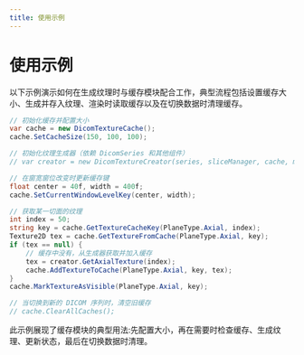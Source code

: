 ```yaml
---
title: 使用示例
---
```


# 使用示例

以下示例演示如何在生成纹理时与缓存模块配合工作，典型流程包括设置缓存大小、生成并存入纹理、渲染时读取缓存以及在切换数据时清理缓存。

```csharp
// 初始化缓存并配置大小
var cache = new DicomTextureCache();
cache.SetCacheSize(150, 100, 100);

// 初始化纹理生成器（依赖 DicomSeries 和其他组件）
// var creator = new DicomTextureCreator(series, sliceManager, cache, mapper);

// 在窗宽窗位改变时更新缓存键
float center = 40f, width = 400f;
cache.SetCurrentWindowLevelKey(center, width);

// 获取某一切面的纹理
int index = 50;
string key = cache.GetTextureCacheKey(PlaneType.Axial, index);
Texture2D tex = cache.GetTextureFromCache(PlaneType.Axial, key);
if (tex == null) {
    // 缓存中没有，从生成器获取并加入缓存
    tex = creator.GetAxialTexture(index);
    cache.AddTextureToCache(PlaneType.Axial, key, tex);
}
cache.MarkTextureAsVisible(PlaneType.Axial, key);

// 当切换到新的 DICOM 序列时，清空旧缓存
// cache.ClearAllCaches();
```

此示例展现了缓存模块的典型用法:先配置大小，再在需要时检查缓存、生成纹理、更新状态，最后在切换数据时清理。